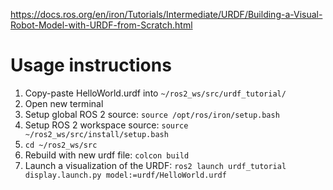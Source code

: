 https://docs.ros.org/en/iron/Tutorials/Intermediate/URDF/Building-a-Visual-Robot-Model-with-URDF-from-Scratch.html

# Usage instructions
1. Copy-paste HelloWorld.urdf into `~/ros2_ws/src/urdf_tutorial/`
2. Open new terminal
3. Setup global ROS 2 source: `source /opt/ros/iron/setup.bash`
4. Setup ROS 2 workspace source: `source ~/ros2_ws/src/install/setup.bash`
5. `cd ~/ros2_ws/src`
6. Rebuild with new urdf file: `colcon build`
7. Launch a visualization of the URDF: `ros2 launch urdf_tutorial display.launch.py model:=urdf/HelloWorld.urdf`
